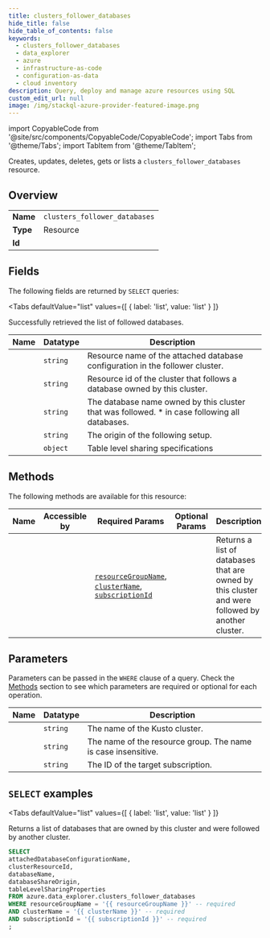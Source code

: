 ```yaml
--- 
title: clusters_follower_databases
hide_title: false
hide_table_of_contents: false
keywords:
  - clusters_follower_databases
  - data_explorer
  - azure
  - infrastructure-as-code
  - configuration-as-data
  - cloud inventory
description: Query, deploy and manage azure resources using SQL
custom_edit_url: null
image: /img/stackql-azure-provider-featured-image.png
---
```


import CopyableCode from '@site/src/components/CopyableCode/CopyableCode';
import Tabs from '@theme/Tabs';
import TabItem from '@theme/TabItem';

Creates, updates, deletes, gets or lists a <code>clusters_follower_databases</code> resource.

## Overview
<table><tbody>
<tr><td><b>Name</b></td><td><code>clusters_follower_databases</code></td></tr>
<tr><td><b>Type</b></td><td>Resource</td></tr>
<tr><td><b>Id</b></td><td><CopyableCode code="azure.data_explorer.clusters_follower_databases" /></td></tr>
</tbody></table>

## Fields

The following fields are returned by `SELECT` queries:

<Tabs
    defaultValue="list"
    values={[
        { label: 'list', value: 'list' }
    ]}
>
<TabItem value="list">

Successfully retrieved the list of followed databases.

<table>
<thead>
    <tr>
    <th>Name</th>
    <th>Datatype</th>
    <th>Description</th>
    </tr>
</thead>
<tbody>
<tr>
    <td><CopyableCode code="attachedDatabaseConfigurationName" /></td>
    <td><code>string</code></td>
    <td>Resource name of the attached database configuration in the follower cluster.</td>
</tr>
<tr>
    <td><CopyableCode code="clusterResourceId" /></td>
    <td><code>string</code></td>
    <td>Resource id of the cluster that follows a database owned by this cluster.</td>
</tr>
<tr>
    <td><CopyableCode code="databaseName" /></td>
    <td><code>string</code></td>
    <td>The database name owned by this cluster that was followed. * in case following all databases.</td>
</tr>
<tr>
    <td><CopyableCode code="databaseShareOrigin" /></td>
    <td><code>string</code></td>
    <td>The origin of the following setup.</td>
</tr>
<tr>
    <td><CopyableCode code="tableLevelSharingProperties" /></td>
    <td><code>object</code></td>
    <td>Table level sharing specifications</td>
</tr>
</tbody>
</table>
</TabItem>
</Tabs>

## Methods

The following methods are available for this resource:

<table>
<thead>
    <tr>
    <th>Name</th>
    <th>Accessible by</th>
    <th>Required Params</th>
    <th>Optional Params</th>
    <th>Description</th>
    </tr>
</thead>
<tbody>
<tr>
    <td><a href="#list"><CopyableCode code="list" /></a></td>
    <td><CopyableCode code="select" /></td>
    <td><a href="#parameter-resourceGroupName"><code>resourceGroupName</code></a>, <a href="#parameter-clusterName"><code>clusterName</code></a>, <a href="#parameter-subscriptionId"><code>subscriptionId</code></a></td>
    <td></td>
    <td>Returns a list of databases that are owned by this cluster and were followed by another cluster.</td>
</tr>
</tbody>
</table>

## Parameters

Parameters can be passed in the `WHERE` clause of a query. Check the [Methods](#methods) section to see which parameters are required or optional for each operation.

<table>
<thead>
    <tr>
    <th>Name</th>
    <th>Datatype</th>
    <th>Description</th>
    </tr>
</thead>
<tbody>
<tr id="parameter-clusterName">
    <td><CopyableCode code="clusterName" /></td>
    <td><code>string</code></td>
    <td>The name of the Kusto cluster.</td>
</tr>
<tr id="parameter-resourceGroupName">
    <td><CopyableCode code="resourceGroupName" /></td>
    <td><code>string</code></td>
    <td>The name of the resource group. The name is case insensitive.</td>
</tr>
<tr id="parameter-subscriptionId">
    <td><CopyableCode code="subscriptionId" /></td>
    <td><code>string</code></td>
    <td>The ID of the target subscription.</td>
</tr>
</tbody>
</table>

## `SELECT` examples

<Tabs
    defaultValue="list"
    values={[
        { label: 'list', value: 'list' }
    ]}
>
<TabItem value="list">

Returns a list of databases that are owned by this cluster and were followed by another cluster.

```sql
SELECT
attachedDatabaseConfigurationName,
clusterResourceId,
databaseName,
databaseShareOrigin,
tableLevelSharingProperties
FROM azure.data_explorer.clusters_follower_databases
WHERE resourceGroupName = '{{ resourceGroupName }}' -- required
AND clusterName = '{{ clusterName }}' -- required
AND subscriptionId = '{{ subscriptionId }}' -- required
;
```
</TabItem>
</Tabs>
